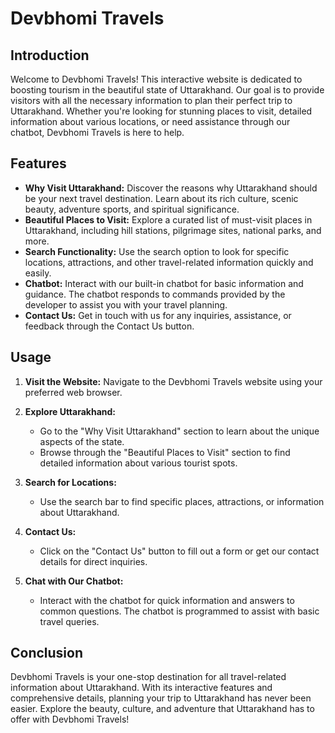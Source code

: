 # Devbhomi Travels

## Introduction

Welcome to Devbhomi Travels! This interactive website is dedicated to boosting tourism in the beautiful state of Uttarakhand. Our goal is to provide visitors with all the necessary information to plan their perfect trip to Uttarakhand. Whether you're looking for stunning places to visit, detailed information about various locations, or need assistance through our chatbot, Devbhomi Travels is here to help.

## Features

- **Why Visit Uttarakhand:** Discover the reasons why Uttarakhand should be your next travel destination. Learn about its rich culture, scenic beauty, adventure sports, and spiritual significance.
- **Beautiful Places to Visit:** Explore a curated list of must-visit places in Uttarakhand, including hill stations, pilgrimage sites, national parks, and more.
- **Search Functionality:** Use the search option to look for specific locations, attractions, and other travel-related information quickly and easily.
- **Chatbot:** Interact with our built-in chatbot for basic information and guidance. The chatbot responds to commands provided by the developer to assist you with your travel planning.
- **Contact Us:** Get in touch with us for any inquiries, assistance, or feedback through the Contact Us button.

## Usage

1. **Visit the Website:**
   Navigate to the Devbhomi Travels website using your preferred web browser.

2. **Explore Uttarakhand:**
   - Go to the "Why Visit Uttarakhand" section to learn about the unique aspects of the state.
   - Browse through the "Beautiful Places to Visit" section to find detailed information about various tourist spots.

3. **Search for Locations:**
   - Use the search bar to find specific places, attractions, or information about Uttarakhand.

4. **Contact Us:**
   - Click on the "Contact Us" button to fill out a form or get our contact details for direct inquiries.

5. **Chat with Our Chatbot:**
   - Interact with the chatbot for quick information and answers to common questions. The chatbot is programmed to assist with basic travel queries.

## Conclusion

Devbhomi Travels is your one-stop destination for all travel-related information about Uttarakhand. With its interactive features and comprehensive details, planning your trip to Uttarakhand has never been easier. Explore the beauty, culture, and adventure that Uttarakhand has to offer with Devbhomi Travels!
